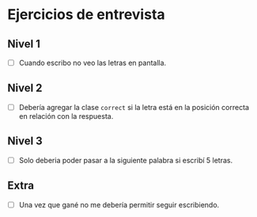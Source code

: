 # Ejercicios de entrevista

## Nivel 1
- [ ] Cuando escribo no veo las letras en pantalla.

## Nivel 2
- [ ] Debería agregar la clase `correct` si la letra está en la posición correcta en relación con la respuesta.

## Nivel 3
- [ ] Solo deberia poder pasar a la siguiente palabra si escribí 5 letras.

## Extra
- [ ] Una vez que gané no me debería permitir seguir escribiendo.
